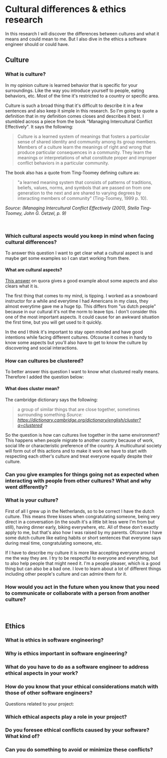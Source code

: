 # Cultural differences & ethics research
In this research I will discover the differences between cultures and what it means and could mean to me. But I also dive in the ethics a software engineer should or could have.

## Culture

### What is culture? 
In my opinion culture is learned behavior that is specific for your surroundings. Like the way you introduce yourself to people, eating behaviors, etc. Most of the time it's restricted to a country or specific area. 

Culture is such a broad thing that it's difficult to describe it in a few sentences and also keep it simple in this research. So I'm going to quote a definition that in my definition comes closes and describes it best. I stumbled across a piece from the book "Managing Intercultural Conflict Effectively". It says the following:

> Culture is a learned system of meanings that fosters a particular sense of shared identity and community among its group members. Members of a culture learn the
> meanings of right and wrong that produce particular consequences in a community. They learn the meanings or interpretations of what constitute proper and improper
> conflict behaviors in a particular community.

The book also has a quote from Ting-Toomey defining culture as:

> "a learned meaning system that consists of patterns of traditions, beliefs, values, norms, and symbols that are passed on from one generation to the next and are
> shared to varying degrees by interacting members of community" (Ting-Toomey, 1999 p. 10).

<i> Source: (Managing Intercultural Conflict Effectively (2001), Stella Ting-Toomey, John G. Oetzel, p. 9) </i>


<br>


### Which cultural aspects would you keep in mind when facing cultural differences?
To answer this question I want to get clear what a cultural aspect is and maybe get some examples so I can start working from there.

#### What are cultural aspects?
[This answer](https://www.quora.com/What-is-an-example-of-cultural-aspects) on quora gives a good example about some aspects and also clears what it is.

The first thing that comes to my mind, is tipping. I worked as a snowboard instructor for a while and everytime I had Americans in my class, they almost everytime gave me a huge tip. This differs from "us dutch people" because in our cultural it's not the norm to leave tips. I don't consider this one of the most important aspects. It could cause for an awkward situation the first time, but you will get used to it quickly. 






In the end I think it's important to stay open minded and have good intentions while facing different cultures. Ofcourse it comes in handy to know some aspects but you'll also have to get to know the culture by discovering and social interactions. 

### How can cultures be clustered?
To better answer this question I want to know what clustured really means. Therefore I added the question below:

#### What does cluster mean?
The cambridge dictionary says the following:
> a group of similar things that are close together, sometimes surrounding something
<i> Source: https://dictionary.cambridge.org/dictionary/english/cluster?q=clustered </i>

So the question is how can cultures live together in the same environment?  
This happens when people migrate to another country because of work, social life or characteristic preference of the country. A multicultural society will form out of this actions and to make it work we have to start with respecting each other's culture and treat everyone equally despite their culture.




### Can you give examples for things going not as expected when interacting with people from other cultures? What and why went differently?




### What is your culture?
First of all I grew up in the Netherlands, so to be correct I have the dutch culture. This means three kisses when congratulating someone, being very direct in a conversation (in the south it's a little bit less were I'm from but still), having dinner early, biking everywhere, etc. All of these don't exactly apply to me, but that's also how I was raised by my parents. Ofcourse I have some dutch culture like eating habits or short sentences that everyone says during meal time, congratulating someone, etc.

If I have to describe my culture it is more like accepting everyone around me the way they are. I try to be respectful to everyone and everything, but to also help people that might need it. I'm a people pleaser, which is a good thing but can also be a bad one. I love to learn about a lot of different things including other people's culture and can admire them for it. 


### How would you act in the future when you know that you need to communicate or collaborate with a person from another culture?



<br>


## Ethics

### What is ethics in software engineering?

### Why is ethics important in software engineering? 

### What do you have to do as a software engineer to address ethical aspects in your work? 

### How do you know that your ethical considerations match with those of other software engineers? 




Questions related to your project:

### Which ethical aspects play a role in your project? 
### Do you foresee ethical conflicts caused by your software? What kind of?  
### Can you do something to avoid or minimize these conflicts? 



